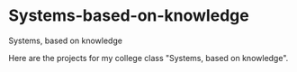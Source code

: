 # Systems-based-on-knowledge
Systems, based on knowledge

Here are the projects for my college class "Systems, based on knowledge".
